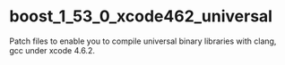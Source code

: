 boost_1_53_0_xcode462_universal
===============================

Patch files to enable you to compile universal binary libraries with clang, gcc under xcode 4.6.2.
